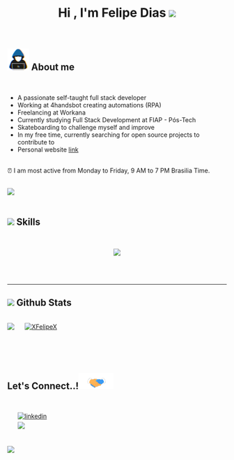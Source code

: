 
<h1 align="center"><b>Hi , I'm Felipe Dias </b><img src="https://media.giphy.com/media/hvRJCLFzcasrR4ia7z/giphy.gif" width="35"></h1>

<br>
	

## <picture><img src="files/gifs/about_me.gif" style="width: 50px;"></picture> **About me**


<br>

- A passionate self-taught full stack developer
- Working at 4handsbot creating automations (RPA)
- Freelancing at Workana
- Currently studying Full Stack Development at FIAP - Pós-Tech
- Skateboarding to challenge myself and improve
- In my free time, currently searching for open source projects to contribute to
- Personal website [link](https://www.felipecode.com.br)

<br>
⏰ I am most active from Monday to Friday, 9 AM to 7 PM Brasilia Time.
<br><br>

<img src="https://user-images.githubusercontent.com/73097560/115834477-dbab4500-a447-11eb-908a-139a6edaec5c.gif"><br><br>

## <img src="https://media2.giphy.com/media/QssGEmpkyEOhBCb7e1/giphy.gif?cid=ecf05e47a0n3gi1bfqntqmob8g9aid1oyj2wr3ds3mg700bl&rid=giphy.gif" width ="25"><b> Skills</b>
<br>

<p align="center">
  <a href="https://skillicons.dev">
    <img src="https://skillicons.dev/icons?i=vim,bash,powershell,gcp,git,aws,css,discord,docker,postgres,pug,express,figma,firebase,sqlite,github,html,java,php,js,linux,md,materialui,nginx,mongodb,mysql,nodejs,postman,py,react,redux,tailwind,ts,vscode,kubernetes,bootstrap,eclipse,electron,githubactions,graphql,hibernate,jest,jquery,laravel,maven,mint,notion,npm,regex,spring,styledcomponents,selenium,wordpress&perline=14" />
  </a>
</p>

<br>
<br>

-----



## <img src="https://media.giphy.com/media/iY8CRBdQXODJSCERIr/giphy.gif" width="35"><b> Github Stats </b>
<br>

<div align="left">

<a href="https://github.com/XFelipeX/">
  <img src="https://github-readme-stats.vercel.app/api?username=XFelipeX&include_all_commits=true&count_private=true&show_icons=true&line_height=20&title_color=7A7ADB&icon_color=2234AE&text_color=D3D3D3&bg_color=0,000000,130F40" width="400" style="margin-right:1.5rem;  vertical-align: top;"/><img src="https://github-readme-stats.vercel.app/api/top-langs?username=XFelipeX&show_icons=true&locale=en&layout=compact&line_height=20&title_color=7A7ADB&icon_color=2234AE&text_color=D3D3D3&bg_color=0,000000,130F40" width="375"  alt="XFelipeX"/>
</a>
</div>

<br>
<br>



<br>
<br>

## <b> Let's Connect..!</b><img src="files/gifs/handshake.gif" style="width: 80px;"></img>
<br>

<div align='left'>

<ul>


<a href="https://www.linkedin.com/in/felipe-dias-1a6302181/" target="_blank">
<img src="https://img.shields.io/badge/linkedin:  XFelipeX-%2300acee.svg?color=405DE6&style=for-the-badge&logo=linkedin&logoColor=white" alt=linkedin style="margin-bottom: 5px;"/>
</a>


<br>

<a href="mailto:contato@felipecode.com.br" target="_blank">
<img src="https://img.shields.io/badge/mail:  Felipe-%23EA4335.svg?style=for-the-badge&logo=gmail&logoColor=white" t=mail style="margin-bottom: 5px;" />
</a>

</div>

<br>
<img src="https://user-images.githubusercontent.com/73097560/115834477-dbab4500-a447-11eb-908a-139a6edaec5c.gif">

